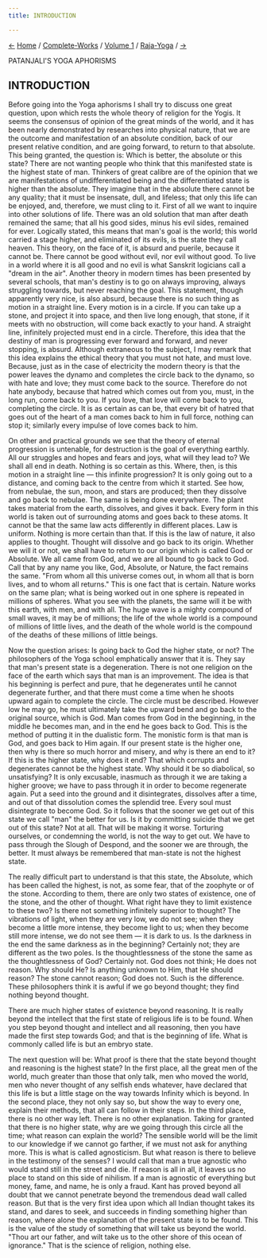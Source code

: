 ```yaml
---
title: INTRODUCTION

---
```

<div>

[←](raja-yoga_in_brief.htm) [Home](../../../index.htm) /
[Complete-Works](../../complete_works.htm) / [Volume
1](../complete_works_v1_contents.htm) /
[Raja-Yoga](raja-yoga_contents.htm)
/ [→](concentration_its_spiritual_uses.htm)

  

PATANJALI'S YOGA APHORISMS

## INTRODUCTION

Before going into the Yoga aphorisms I shall try to discuss one great
question, upon which rests the whole theory of religion for the Yogis.
It seems the consensus of opinion of the great minds of the world, and
it has been nearly demonstrated by researches into physical nature, that
we are the outcome and manifestation of an absolute condition, back of
our present relative condition, and are going forward, to return to that
absolute. This being granted, the question is: Which is better, the
absolute or this state? There are not wanting people who think that this
manifested state is the highest state of man. Thinkers of great calibre
are of the opinion that we are manifestations of undifferentiated being
and the differentiated state is higher than the absolute. They imagine
that in the absolute there cannot be any quality; that it must be
insensate, dull, and lifeless; that only this life can be enjoyed, and,
therefore, we must cling to it. First of all we want to inquire into
other solutions of life. There was an old solution that man after death
remained the same; that all his good sides, minus his evil sides,
remained for ever. Logically stated, this means that man's goal is the
world; this world carried a stage higher, and eliminated of its evils,
is the state they call heaven. This theory, on the face of it, is absurd
and puerile, because it cannot be. There cannot be good without evil,
nor evil without good. To live in a world where it is all good and no
evil is what Sanskrit logicians call a "dream in the air". Another
theory in modern times has been presented by several schools, that man's
destiny is to go on always improving, always struggling towards, but
never reaching the goal. This statement, though apparently very nice, is
also absurd, because there is no such thing as motion in a straight
line. Every motion is in a circle. If you can take up a stone, and
project it into space, and then live long enough, that stone, if it
meets with no obstruction, will come back exactly to your hand. A
straight line, infinitely projected must end in a circle. Therefore,
this idea that the destiny of man is progressing ever forward and
forward, and never stopping, is absurd. Although extraneous to the
subject, I may remark that this idea explains the ethical theory that
you must not hate, and must love. Because, just as in the case of
electricity the modern theory is that the power leaves the dynamo and
completes the circle back to the dynamo, so with hate and love; they
must come back to the source. Therefore do not hate anybody, because
that hatred which comes out from you, must, in the long run, come back
to you. If you love, that love will come back to you, completing the
circle. It is as certain as can be, that every bit of hatred that goes
out of the heart of a man comes back to him in full force, nothing can
stop it; similarly every impulse of love comes back to him.

On other and practical grounds we see that the theory of eternal
progression is untenable, for destruction is the goal of everything
earthly. All our struggles and hopes and fears and joys, what will they
lead to? We shall all end in death. Nothing is so certain as this.
Where, then, is this motion in a straight line — this infinite
progression? It is only going out to a distance, and coming back to the
centre from which it started. See how, from nebulae, the sun, moon, and
stars are produced; then they dissolve and go back to nebulae. The same
is being done everywhere. The plant takes material from the earth,
dissolves, and gives it back. Every form in this world is taken out of
surrounding atoms and goes back to these atoms. It cannot be that the
same law acts differently in different places. Law is uniform. Nothing
is more certain than that. If this is the law of nature, it also applies
to thought. Thought will dissolve and go back to its origin. Whether we
will it or not, we shall have to return to our origin which is called
God or Absolute. We all came from God, and we are all bound to go back
to God. Call that by any name you like, God, Absolute, or Nature, the
fact remains the same. "From whom all this universe comes out, in whom
all that is born lives, and to whom all returns." This is one fact that
is certain. Nature works on the same plan; what is being worked out in
one sphere is repeated in millions of spheres. What you see with the
planets, the same will it be with this earth, with men, and with all.
The huge wave is a mighty compound of small waves, it may be of
millions; the life of the whole world is a compound of millions of
little lives, and the death of the whole world is the compound of the
deaths of these millions of little beings.

Now the question arises: Is going back to God the higher state, or not?
The philosophers of the Yoga school emphatically answer that it is. They
say that man's present state is a degeneration. There is not one
religion on the face of the earth which says that man is an improvement.
The idea is that his beginning is perfect and pure, that he degenerates
until he cannot degenerate further, and that there must come a time when
he shoots upward again to complete the circle. The circle must be
described. However low he may go, he must ultimately take the upward
bend and go back to the original source, which is God. Man comes from
God in the beginning, in the middle he becomes man, and in the end he
goes back to God. This is the method of putting it in the dualistic
form. The monistic form is that man is God, and goes back to Him again.
If our present state is the higher one, then why is there so much horror
and misery, and why is there an end to it? If this is the higher state,
why does it end? That which corrupts and degenerates cannot be the
highest state. Why should it be so diabolical, so unsatisfying? It is
only excusable, inasmuch as through it we are taking a higher groove; we
have to pass through it in order to become regenerate again. Put a seed
into the ground and it disintegrates, dissolves after a time, and out of
that dissolution comes the splendid tree. Every soul must disintegrate
to become God. So it follows that the sooner we get out of this state we
call "man" the better for us. Is it by committing suicide that we get
out of this state? Not at all. That will be making it worse. Torturing
ourselves, or condemning the world, is not the way to get out. We have
to pass through the Slough of Despond, and the sooner we are through,
the better. It must always be remembered that man-state is not the
highest state.

The really difficult part to understand is that this state, the
Absolute, which has been called the highest, is not, as some fear, that
of the zoophyte or of the stone. According to them, there are only two
states of existence, one of the stone, and the other of thought. What
right have they to limit existence to these two? Is there not something
infinitely superior to thought? The vibrations of light, when they are
very low, we do not see; when they become a little more intense, they
become light to us; when they become still more intense, we do not see
them — it is dark to us. Is the darkness in the end the same darkness as
in the beginning? Certainly not; they are different as the two poles. Is
the thoughtlessness of the stone the same as the thoughtlessness of God?
Certainly not. God does not think; He does not reason. Why should He? Is
anything unknown to Him, that He should reason? The stone cannot reason;
God does not. Such is the difference. These philosophers think it is
awful if we go beyond thought; they find nothing beyond thought.

There are much higher states of existence beyond reasoning. It is really
beyond the intellect that the first state of religious life is to be
found. When you step beyond thought and intellect and all reasoning,
then you have made the first step towards God; and that is the beginning
of life. What is commonly called life is but an embryo state.

The next question will be: What proof is there that the state beyond
thought and reasoning is the highest state? In the first place, all the
great men of the world, much greater than those that only talk, men who
moved the world, men who never thought of any selfish ends whatever,
have declared that this life is but a little stage on the way towards
Infinity which is beyond. In the second place, they not only say so, but
show the way to every one, explain their methods, that all can follow in
their steps. In the third place, there is no other way left. There is no
other explanation. Taking for granted that there is no higher state, why
are we going through this circle all the time; what reason can explain
the world? The sensible world will be the limit to our knowledge if we
cannot go farther, if we must not ask for anything more. This is what is
called agnosticism. But what reason is there to believe in the testimony
of the senses? I would call that man a true agnostic who would stand
still in the street and die. If reason is all in all, it leaves us no
place to stand on this side of nihilism. If a man is agnostic of
everything but money, fame, and name, he is only a fraud. Kant has
proved beyond all doubt that we cannot penetrate beyond the tremendous
dead wall called reason. But that is the very first idea upon which all
Indian thought takes its stand, and dares to seek, and succeeds in
finding something higher than reason, where alone the explanation of the
present state is to be found. This is the value of the study of
something that will take us beyond the world. "Thou art our father, and
wilt take us to the other shore of this ocean of ignorance." That is the
science of religion, nothing else.

</div>
